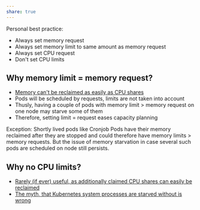 ```yaml
---
share: true
---
```


Personal best practice:
* Always set memory request
* Always set memory limit to same amount as memory request
* Always set CPU request
* Don't set CPU limits

## Why memory limit = memory request?
* [Memory can't be reclaimed as easily as CPU shares](https://home.robusta.dev/blog/kubernetes-memory-limit)
* Pods will be scheduled by requests, limits are not taken into account
* Thusly, having a couple of pods with memory limit > memory request on one node may starve some of them
* Therefore, setting limit = request eases capacity planning

Exception: Shortly lived pods like Cronjob Pods have their memory reclaimed after they are stopped and could therefore have memory limits > memory requests. But the issue of memory starvation in case several such pods are scheduled on node still persists.

## Why no CPU limits?

* [Rarely (if ever) useful, as additionally claimed CPU shares can easily be reclaimed](https://home.robusta.dev/blog/stop-using-cpu-limits)
* [The myth, that Kubernetes system processes are starved without is wrong](https://blog.netdata.cloud/kubernetes-throttling-doesnt-have-to-suck-let-us-help/#cluster-stability)
